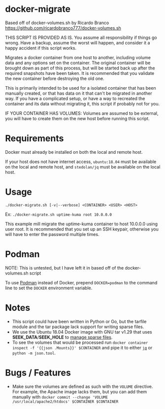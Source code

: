 # docker-migrate
Based off of docker-volumes.sh by Ricardo Branco https://github.com/ricardobranco777/docker-volumes.sh

THIS SCRIPT IS PROVIDED AS IS. You assume all responsibility if things go wrong. Have a backup,
assume the worst will happen, and consider it a happy accident if this script works.

Migrates a docker container from one host to another, including volume data and any options set on
the container. The original container will be brought down as part of this process, but will be
started back up after the required snapshots have been taken. It is recommended that you validate
the new container before destroying the old one.

This is primarily intended to be used for a isolated container that has been manually created, or
that has data on it that can't be migrated in another way. If you have a complicated setup, or
have a way to recreated the container and its data without migrating it, this script if probably
not for you.

IF YOUR CONTAINER HAS VOLUMES: Volumes are assumed to be external, you will have to create them on
the new host before running this script.

# Requirements
Docker must already be installed on both the local and remote host.

If your host does not have internet access, `ubuntu:18.04` must be available on the local and remote host, and `stedolan/jq` must be available on the local host.

# Usage

`./docker-migrate.sh [-v|--verbose] <CONTAINER> <USER> <HOST>`

Ex: `./docker-migrate.sh uptime-kuma root 10.0.0.0`

This example mill migrate the uptime-kuma container to host 10.0.0.0 using user root. It is
recommended that you set up an SSH keypair, otherwise you will have to enter the password
multiple times.

# Podman

NOTE: This is untested, but I have left it in based off of the docker-volumes.sh script

To use [Podman](https://podman.io) instead of Docker, prepend `DOCKER=podman` to the command line to set the `DOCKER` environment variable.

# Notes
* This script could have been written in Python or Go, but the tarfile module and the tar package lack support for writing sparse files.
* We use the Ubuntu 18.04 Docker image with GNU tar v1.29 that uses **SEEK\_DATA**/**SEEK\_HOLE** to [manage sparse files](https://www.gnu.org/software/tar/manual/html_chapter/tar_8.html#SEC137).
* To see the volumes that would be processed run `docker container inspect -f '{{json .Mounts}}' $CONTAINER` and pipe it to either [`jq`](https://stedolan.github.io/jq/) or `python -m json.tool`.

# Bugs / Features
* Make sure the volumes are defined as such with the `VOLUME` directive. For example, the Apache image lacks them, but you can add them manually with `docker commit --change 'VOLUME /usr/local/apache2/htdocs' $CONTAINER $CONTAINER`
